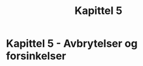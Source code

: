 ﻿---
title: Kapittel 5
parent: Offisielle spilleregler for volleyball
nav_order: 25
---
 
# Kapittel 5 - Avbrytelser og forsinkelser

